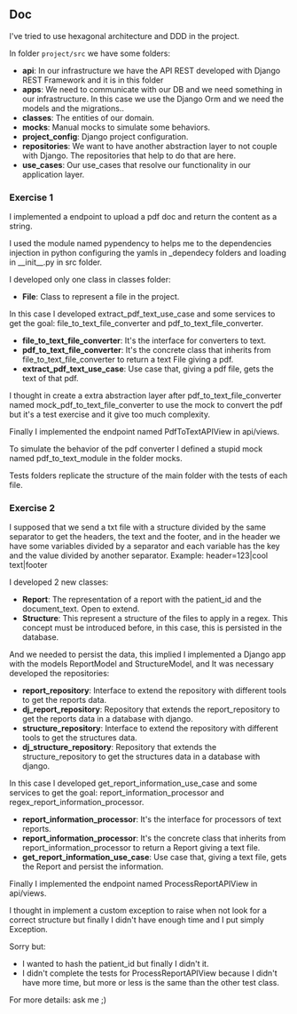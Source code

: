 ## Doc

I've tried to use hexagonal architecture and DDD in the project.

In folder `project/src` we have some folders:

- **api**: In our infrastructure we have the API REST developed with Django REST Framework and it is in this folder
- **apps**: We need to communicate with our DB and we need something in our infrastructure. In this case we use the Django Orm and we need the models and the migrations..
- **classes**: The entities of our domain.
- **mocks**: Manual mocks to simulate some behaviors.
- **project_config**: Django project configuration.
- **repositories**: We want to have another abstraction layer to not couple with Django. The repositories that help to do that are here.
- **use_cases**: Our use_cases that resolve our functionality in our application layer.

### Exercise 1

I implemented a endpoint to upload a pdf doc and return the content as a string.

I used the module named pypendency to helps me to the dependencies injection in python configuring the yamls in _dependecy folders and loading in \_\_init\_\_.py in src folder.

I developed only one class in classes folder:

- **File**:  Class to represent a file in the project.

In this case I developed extract_pdf_text_use_case and some services to get the goal: file_to_text_file_converter and pdf_to_text_file_converter.

- **file_to_text_file_converter**: It's the interface for converters to text.
- **pdf_to_text_file_converter**: It's the concrete class that inherits from file_to_text_file_converter to return a text File giving a pdf.
- **extract_pdf_text_use_case**: Use case that, giving a pdf file, gets the text of that pdf.

I thought in create a extra abstraction layer after pdf_to_text_file_converter named mock_pdf_to_text_file_converter to use the mock to convert the pdf but it's a test exercise and it give too much complexity.

Finally I implemented the endpoint named PdfToTextAPIView in api/views.

To simulate the behavior of the pdf converter I defined a stupid mock named pdf_to_text_module in the folder mocks.

Tests folders replicate the structure of the main folder with the tests of each file.

### Exercise 2

I supposed that we send a txt file with a structure divided by the same separator to get the headers, the text and the footer, and in the header we have some variables divided by a separator and each variable has the key and the value divided by another separator. Example: header=123|cool text|footer

I developed 2 new classes:

- **Report**:  The representation of a report with the patient_id and the document_text. Open to extend.
- **Structure**: This represent a structure of the files to apply in a regex. This concept must be introduced before, in this case, this is persisted in the database.

And we needed to persist the data, this implied I implemented a Django app with the models ReportModel and StructureModel, and It was necessary developed the repositories:

- **report_repository**: Interface to extend the repository with different tools to get the reports data.
- **dj_report_repository**: Repository that extends the report_repository to get the reports data in a database with django.
- **structure_repository**: Interface to extend the repository with different tools to get the structures data.
- **dj_structure_repository**: Repository that extends the structure_repository to get the structures data in a database with django.

In this case I developed get_report_information_use_case and some services to get the goal: report_information_processor and regex_report_information_processor.

- **report_information_processor**: It's the interface for processors of text reports.
- **report_information_processor**: It's the concrete class that inherits from report_information_processor to return a Report giving a text file.
- **get_report_information_use_case**: Use case that, giving a text file, gets the Report and persist the information.

Finally I implemented the endpoint named ProcessReportAPIView in api/views.

I thought in implement a custom exception to raise when not look for a correct structure but finally I didn't have enough time and I put simply Exception.

Sorry but:

- I wanted to hash the patient_id but finally I didn't it.
- I didn't complete the tests for ProcessReportAPIView because I didn't have more time, but more or less is the same than the other test class.


For more details: ask me ;)


